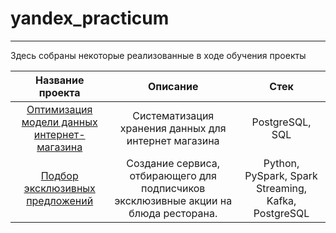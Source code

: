 # yandex_practicum
---
Здесь собраны некоторые реализованные в ходе обучения проекты

| Название проекта | Описание | Стек |
| :--------------------: | :---------------------: | :---------------------: |
| [Оптимизация модели данных интернет-магазина](https://github.com/wistfulbeaver/Portfolio/tree/main/model%20Optimization%20of%20data%20storage) | Систематизация хранения данных для интернет магазина  | PostgreSQL, SQL |
| [Подбор эксклюзивных предложений](https://github.com/wistfulbeaver/Portfolio/tree/main/Exclusive%20offers%20advisor) | Создание сервиса, отбирающего для подписчиков эксклюзивные акции на блюда ресторана. | Python, PySpark, Spark Streaming, Kafka, PostgreSQL  |


